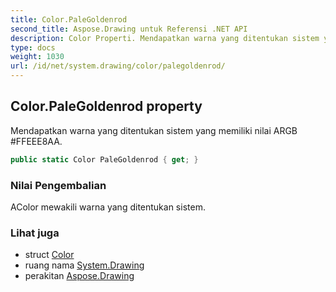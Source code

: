 ```yaml
---
title: Color.PaleGoldenrod
second_title: Aspose.Drawing untuk Referensi .NET API
description: Color Properti. Mendapatkan warna yang ditentukan sistem yang memiliki nilai ARGB FFEEE8AA.
type: docs
weight: 1030
url: /id/net/system.drawing/color/palegoldenrod/
---
```

## Color.PaleGoldenrod property

Mendapatkan warna yang ditentukan sistem yang memiliki nilai ARGB #FFEEE8AA.

```csharp
public static Color PaleGoldenrod { get; }
```

### Nilai Pengembalian

AColor mewakili warna yang ditentukan sistem.

### Lihat juga

* struct [Color](../)
* ruang nama [System.Drawing](../../color/)
* perakitan [Aspose.Drawing](../../../)


